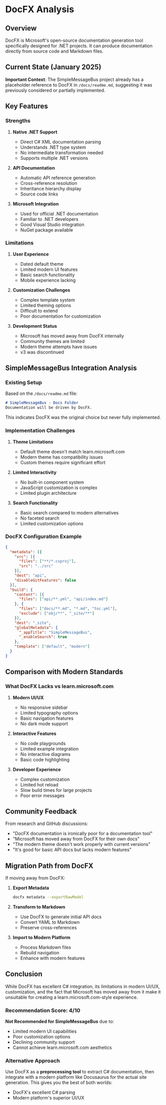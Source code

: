 # DocFX Analysis

## Overview

DocFX is Microsoft's open-source documentation generation tool specifically designed for .NET projects. It can produce documentation directly from source code and Markdown files.

## Current State (January 2025)

**Important Context**: The SimpleMessageBus project already has a placeholder reference to DocFX in `/docs/readme.md`, suggesting it was previously considered or partially implemented.

## Key Features

### Strengths

1. **Native .NET Support**
   - Direct C# XML documentation parsing
   - Understands .NET type system
   - No intermediate transformation needed
   - Supports multiple .NET versions

2. **API Documentation**
   - Automatic API reference generation
   - Cross-reference resolution
   - Inheritance hierarchy display
   - Source code links

3. **Microsoft Integration**
   - Used for official .NET documentation
   - Familiar to .NET developers
   - Good Visual Studio integration
   - NuGet package available

### Limitations

1. **User Experience**
   - Dated default theme
   - Limited modern UI features
   - Basic search functionality
   - Mobile experience lacking

2. **Customization Challenges**
   - Complex template system
   - Limited theming options
   - Difficult to extend
   - Poor documentation for customization

3. **Development Status**
   - Microsoft has moved away from DocFX internally
   - Community themes are limited
   - Modern theme attempts have issues
   - v3 was discontinued

## SimpleMessageBus Integration Analysis

### Existing Setup

Based on the `/docs/readme.md` file:
```markdown
# SimpleMessageBus - Docs Folder
Documentation will be driven by DocFX.
```

This indicates DocFX was the original choice but never fully implemented.

### Implementation Challenges

1. **Theme Limitations**
   - Default theme doesn't match learn.microsoft.com
   - Modern theme has compatibility issues
   - Custom themes require significant effort

2. **Limited Interactivity**
   - No built-in component system
   - JavaScript customization is complex
   - Limited plugin architecture

3. **Search Functionality**
   - Basic search compared to modern alternatives
   - No faceted search
   - Limited customization options

### DocFX Configuration Example

```json
{
  "metadata": [{
    "src": [{
      "files": ["**/*.csproj"],
      "src": "../src"
    }],
    "dest": "api",
    "disableGitFeatures": false
  }],
  "build": {
    "content": [{
      "files": ["api/**.yml", "api/index.md"]
    }, {
      "files": ["docs/**.md", "*.md", "toc.yml"],
      "exclude": ["obj/**", "_site/**"]
    }],
    "dest": "_site",
    "globalMetadata": {
      "_appTitle": "SimpleMessageBus",
      "_enableSearch": true
    },
    "template": ["default", "modern"]
  }
}
```

## Comparison with Modern Standards

### What DocFX Lacks vs learn.microsoft.com

1. **Modern UI/UX**
   - No responsive sidebar
   - Limited typography options
   - Basic navigation features
   - No dark mode support

2. **Interactive Features**
   - No code playgrounds
   - Limited example integration
   - No interactive diagrams
   - Basic code highlighting

3. **Developer Experience**
   - Complex customization
   - Limited hot reload
   - Slow build times for large projects
   - Poor error messages

## Community Feedback

From research and GitHub discussions:
- "DocFX documentation is ironically poor for a documentation tool"
- "Microsoft has moved away from DocFX for their own docs"
- "The modern theme doesn't work properly with current versions"
- "It's good for basic API docs but lacks modern features"

## Migration Path from DocFX

If moving away from DocFX:

1. **Export Metadata**
   ```bash
   docfx metadata --exportRawModel
   ```

2. **Transform to Markdown**
   - Use DocFX to generate initial API docs
   - Convert YAML to Markdown
   - Preserve cross-references

3. **Import to Modern Platform**
   - Process Markdown files
   - Rebuild navigation
   - Enhance with modern features

## Conclusion

While DocFX has excellent C# integration, its limitations in modern UI/UX, customization, and the fact that Microsoft has moved away from it make it unsuitable for creating a learn.microsoft.com-style experience.

### Recommendation Score: 4/10

**Not Recommended for SimpleMessageBus** due to:
- Limited modern UI capabilities
- Poor customization options
- Declining community support
- Cannot achieve learn.microsoft.com aesthetics

### Alternative Approach

Use DocFX as a **preprocessing tool** to extract C# documentation, then integrate with a modern platform like Docusaurus for the actual site generation. This gives you the best of both worlds:
- DocFX's excellent C# parsing
- Modern platform's superior UI/UX